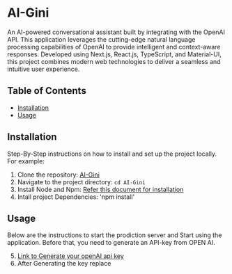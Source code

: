 # AI-Gini

An AI-powered conversational assistant built by integrating with the OpenAI API. This application leverages the cutting-edge natural language processing capabilities of OpenAI to provide intelligent and context-aware responses. Developed using Next.js, React.js, TypeScript, and Material-UI, this project combines modern web technologies to deliver a seamless and intuitive user experience.

## Table of Contents

- [Installation](#installation)
- [Usage](#usage)

## Installation

Step-By-Step instructions on how to install and set up the project locally. For example:

1. Clone the repository: [AI-Gini](https://github.com/priyank59/AI-Gini.git)
2. Navigate to the project directory: `cd AI-Gini`
3. Install Node and Npm: [Refer this document for installation](https://gist.github.com/MichaelCurrin/aa1fc56419a355972b96bce23f3bccba)
4. Intall project Dependencies: 'npm install'

## Usage

Below are the instructions to start the prodiction server and Start using the application. Before that, you need to generate an API-key from OPEN AI.

5. [Link to Generate your openAI api key](https://platform.openai.com/api-keys)
6. After Generating the key replace 
